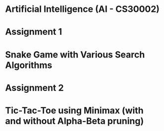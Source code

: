 # Artificial Intelligence (AI - CS30002)
# Assignment 1
# Snake Game with Various Search Algorithms

# Assignment 2
# Tic-Tac-Toe using Minimax (with and without Alpha-Beta pruning)